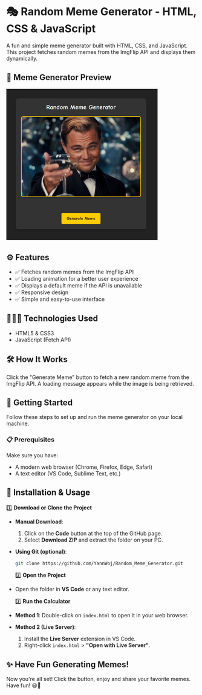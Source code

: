 # 🎭 Random Meme Generator - HTML, CSS & JavaScript

A fun and simple meme generator built with HTML, CSS, and JavaScript. This project fetches random memes from the ImgFlip API and displays them dynamically.

## 📸 Meme Generator Preview

<img src="./assets/img/random-meme-generator-preview.png" width="400" height="auto" alt="Calculator Preview">

## ⚙️ Features

-  ✅ Fetches random memes from the ImgFlip API
-  ✅ Loading animation for a better user experience
-  ✅ Displays a default meme if the API is unavailable
-  ✅ Responsive design
-  ✅ Simple and easy-to-use interface

## 👨🏻‍💻 Technologies Used

-  HTML5 & CSS3
-  JavaScript (Fetch API)

## 🛠️ How It Works

Click the "Generate Meme" button to fetch a new random meme from the ImgFlip API. A loading message appears while the image is being retrieved.

## 🏁 Getting Started

Follow these steps to set up and run the meme generator on your local machine.

### 📋 Prerequisites

Make sure you have:

-  A modern web browser (Chrome, Firefox, Edge, Safari)
-  A text editor (VS Code, Sublime Text, etc.)

## 🚀 Installation & Usage

1️⃣ **Download or Clone the Project**

-  **Manual Download**:
   1. Click on the **Code** button at the top of the GitHub page.
   2. Select **Download ZIP** and extract the folder on your PC.
-  **Using Git (optional)**:

   ```bash
   git clone https://github.com/YannWoj/Random_Meme_Generator.git
   ```

   2️⃣ **Open the Project**

-  Open the folder in **VS Code** or any text editor.

   3️⃣ **Run the Calculator**

-  **Method 1**: Double-click on `index.html` to open it in your web browser.
-  **Method 2 (Live Server)**:
   1. Install the **Live Server** extension in VS Code.
   2. Right-click `index.html` > **"Open with Live Server"**.

## ✨ Have Fun Generating Memes!

Now you're all set! Click the button, enjoy and share your favorite memes. Have fun! 😃🎉
